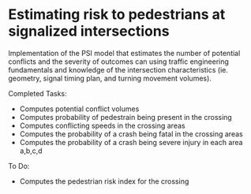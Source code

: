 # Estimating risk to pedestrians at signalized intersections
Implementation of the PSI model that estimates the number of potential conflicts and the severity of outcomes can using traffic engineering fundamentals and knowledge of the intersection characteristics (ie. geometry, signal timing plan, and turning movement volumes). 

Completed Tasks:
- Computes potential conflict volumes
- Computes probability of pedestrain being present in the crossing
- Computes conflicting speeds in the crossing areas
- Computes the probability of a crash being fatal in the crossing areas
- Computes the probability of a crash being severe injury in each area a,b,c,d

To Do:
- Computes the pedestrian risk index for the crossing

